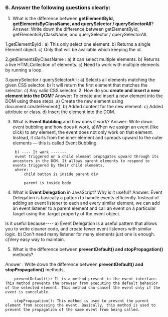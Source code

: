 ### 6. Answer the following questions clearly:

1. What is the difference between **getElementById, getElementsByClassName, and querySelector / querySelectorAll**?
Answer: Write down the difference between getElementById, getElementsByClassName, and querySelector / querySelectorAll.

1.getElementById : 
        a) This only select one element.
        b) Returns a single Element object.
        c) Only that will be available which keeping the id.

2.getElementsByClassName : 
        a) It can select multiple elements.
        b) Returns a live HTMLCollection of elements.
        c) Need to work with multiple elements by running a loop.

3.querySelector / querySelectorAll :
        a) Selects all elements matching the given CSS selector.
        b) It will return the first element that matches the selector.
        c) Any valid CSS selector.
2. How do you **create and insert a new element into the DOM**?
Answer: To create and insert a new element into the DOM using these steps,
        a) Create the new element using document.createElement().
        b) Added content for the new element.
        c) Added attribute or class.
        d) Insert the element into the DOM.

3. What is **Event Bubbling** and how does it work?
Answer: Write down event bubbling and how does it work,
        a)When we assign an event (like click) to any element, the event does not only work on that element. Instead, it starts from the inner element and spreads upward to the outer elements — this is called Event Bubbling.

        b) ---- It work -------
        event triggered on a child element propagates upward through its ancestors in the DOM. It allows parent elements to respond to events triggered by their child elements. 
        where:
            child button is inside parent div

            parent is inside body


4. What is **Event Delegation** in JavaScript? Why is it useful?
Answer: Event Delegation is basically a pattern to handle events efficiently. Instead of adding an event listener to each and every similar element, we can add an event listener to a parent element and call an event on a particular target using the .target property of the event object.

Is it useful because----
        a) Event Delegation is a useful pattern that allows you to write cleaner code, and create fewer event listeners with similar logic.
        b) Don't need many listener for many elements just one is enough.
        c)Very easy way to maintain.

5. What is the difference between **preventDefault() and stopPropagation()** methods?

Answer : Write down the difference between **preventDefault() and stopPropagation()** methods,

        preventDefault(): It is a method present in the event interface. This method prevents the browser from executing the default behavior of the selected element. This method can cancel the event only if the event is cancelable.

        stopPropagation(): This method is used to prevent the parent element from accessing the event. Basically, this method is used to prevent the propagation of the same event from being called.

